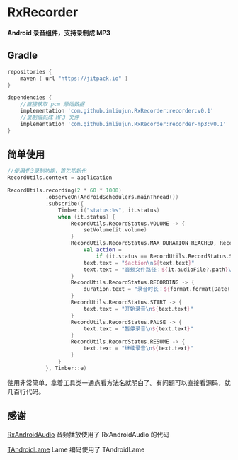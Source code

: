 # RxRecorder

**Android 录音组件，支持录制成 MP3**



## Gradle

```groovy
repositories {
    maven { url "https://jitpack.io" }
}

dependencies {
  	//直接获取 pcm 原始数据
    implementation 'com.github.imliujun.RxRecorder:recorder:v0.1'
  	//录制编码成 MP3 文件
  	implementation 'com.github.imliujun.RxRecorder:recorder-mp3:v0.1'
}
```



## 简单使用

```kotlin
//使用MP3录制功能，首先初始化
RecordUtils.context = application

RecordUtils.recording(2 * 60 * 1000)
            .observeOn(AndroidSchedulers.mainThread())
            .subscribe({
                Timber.i("status:%s", it.status)
                when (it.status) {
                    RecordUtils.RecordStatus.VOLUME -> {
                        setVolume(it.volume)
                    }
                    RecordUtils.RecordStatus.MAX_DURATION_REACHED, RecordUtils.RecordStatus.STOP -> {
                        val action =
                            if (it.status == RecordUtils.RecordStatus.STOP) "结束录音" else "录音达到最大时长"
                        text.text = "$action\n${text.text}"
                        text.text = "音频文件路径：${it.audioFile?.path}\n${text.text}"
                    }
                    RecordUtils.RecordStatus.RECORDING -> {
                        duration.text = "录音时长：${format.format(Date(it.duration))}"
                    }
                    RecordUtils.RecordStatus.START -> {
                        text.text = "开始录音\n${text.text}"
                    }
                    RecordUtils.RecordStatus.PAUSE -> {
                        text.text = "暂停录音\n${text.text}"
                    }
                    RecordUtils.RecordStatus.RESUME -> {
                        text.text = "继续录音\n${text.text}"
                    }
                }
            }, Timber::e)

```



使用非常简单，拿着工具类一通点看方法名就明白了。有问题可以直接看源码，就几百行代码。



## 感谢

[RxAndroidAudio](https://github.com/Piasy/RxAndroidAudio)  音频播放使用了 RxAndroidAudio 的代码

[TAndroidLame](https://github.com/naman14/TAndroidLame) Lame 编码使用了 TAndroidLame